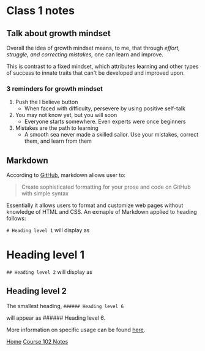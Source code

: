 # Class 1 notes

## Talk about growth mindset

Overall the idea of growth mindset means, to me,
that through _effort, struggle, and correcting mistakes,_
one can learn and improve.

This is contrast to a fixed mindset, which attributes
learning and other types of success to innate traits
that can't be developed and improved upon.

### 3 reminders for growth mindset

  1. Push the I believe button
     - When faced with difficulty, persevere by using positive self-talk
  2. You may not know yet, but you will soon
     - Everyone starts somewhere.  Even experts were once beginners
  3. Mistakes are the path to learning
     - A smooth sea never made a skilled sailor.  Use your mistakes,
    correct them, and learn from them

## Markdown

According to [GitHub](https://docs.github.com/en/get-started/writing-on-github/getting-started-with-writing-and-formatting-on-github/basic-writing-and-formatting-syntax), markdown allows user to:

> Create sophisticated formatting for your prose and code on GitHub with simple syntax

Essentially it allows users to format and customize web pages without knowledge of HTML and CSS. An exmaple of Markdown applied to heading follows:

```# Heading level 1``` will display as

# Heading level 1

```## Heading level 2``` will display as

## Heading level 2  

The smallest heading, ```###### Heading level 6```

will appear as ###### Heading level 6.

More information on specific usage can be found [here](https://docs.github.com/en/get-started/writing-on-github/getting-started-with-writing-and-formatting-on-github/basic-writing-and-formatting-syntax).

[Home](README.md)
[Course 102 Notes](102-notes.md)
